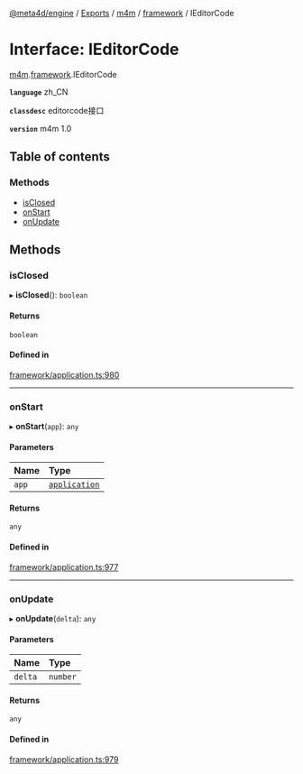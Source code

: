 [@meta4d/engine](../README.md) / [Exports](../modules.md) / [m4m](../modules/m4m.md) / [framework](../modules/m4m.framework.md) / IEditorCode

# Interface: IEditorCode

[m4m](../modules/m4m.md).[framework](../modules/m4m.framework.md).IEditorCode

**`language`** zh_CN

**`classdesc`**
editorcode接口

**`version`** m4m 1.0

## Table of contents

### Methods

- [isClosed](m4m.framework.IEditorCode.md#isclosed)
- [onStart](m4m.framework.IEditorCode.md#onstart)
- [onUpdate](m4m.framework.IEditorCode.md#onupdate)

## Methods

### isClosed

▸ **isClosed**(): `boolean`

#### Returns

`boolean`

#### Defined in

[framework/application.ts:980](https://github.com/meta4d-me/meta4d-engine/blob/cf6bfe6/src/framework/application.ts#L980)

___

### onStart

▸ **onStart**(`app`): `any`

#### Parameters

| Name | Type |
| :------ | :------ |
| `app` | [`application`](../classes/m4m.framework.application.md) |

#### Returns

`any`

#### Defined in

[framework/application.ts:977](https://github.com/meta4d-me/meta4d-engine/blob/cf6bfe6/src/framework/application.ts#L977)

___

### onUpdate

▸ **onUpdate**(`delta`): `any`

#### Parameters

| Name | Type |
| :------ | :------ |
| `delta` | `number` |

#### Returns

`any`

#### Defined in

[framework/application.ts:979](https://github.com/meta4d-me/meta4d-engine/blob/cf6bfe6/src/framework/application.ts#L979)
